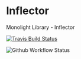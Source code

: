 # Inflector
Monolight Library - Inflector

[![Travis Build Status](https://travis-ci.com/monolight/Inflector.svg?branch=main)](https://travis-ci.com/monolight/Inflector)

![Github Workflow Status](https://github.com/monolight/Inflector/actions/workflows/php.yml/badge.svg)